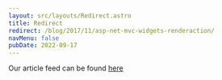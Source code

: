 ```yaml
---
layout: src/layouts/Redirect.astro
title: Redirect
redirect: /blog/2017/11/asp-net-mvc-widgets-renderaction/
navMenu: false
pubDate: 2022-09-17
---
```

<div>
Our article feed can be found <a href="/blog/2017/11/asp-net-mvc-widgets-renderaction/">here</a>
</div>
